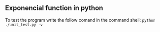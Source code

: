 ## Exponencial function in python
To test the program write the follow comand in the command shell:
`python ./unit_test.py -v`